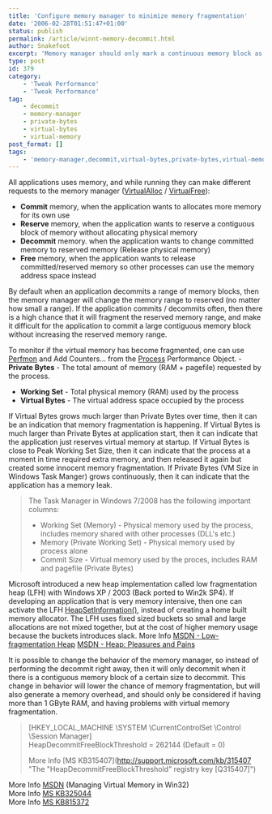 ```yaml
---
title: 'Configure memory manager to minimize memory fragmentation'
date: '2006-02-28T01:51:47+01:00'
status: publish
permalink: /article/winnt-memory-decommit.html
author: Snakefoot
excerpt: 'Memory manager should only mark a continuous memory block as free when the block has reached a certain size.'
type: post
id: 379
category:
    - 'Tweak Performance'
    - 'Tweak Performance'
tag:
    - decommit
    - memory-manager
    - private-bytes
    - virtual-bytes
    - virtual-memory
post_format: []
tags:
    - 'memory-manager,decommit,virtual-bytes,private-bytes,virtual-memory'
---
```

All applications uses memory, and while running they can make different requests to the memory manager ([VirtualAlloc](http://msdn2.microsoft.com/en-us/library/aa366887.aspx) / [VirtualFree](http://msdn2.microsoft.com/en-us/library/aa366892.aspx)):

- **Commit** memory, when the application wants to allocates more memory for its own use
- **Reserve** memory, when the application wants to reserve a contiguous block of memory without allocating physical memory
- **Decommit** memory. when the application wants to change committed memory to reserved memory (Release physical memory)
- **Free** memory, when the application wants to release committed/reserved memory so other processes can use the memory address space instead
 
 By default when an application decommits a range of memory blocks, then the memory manager will change the memory range to reserved (no matter how small a range). If the application commits / decommits often, then there is a high chance that it will fragment the reserved memory range, and make it difficult for the application to commit a large contiguous memory block without increasing the reserved memory range.  
  
 To monitor if the virtual memory has become fragmented, one can use [Perfmon](/article/winnt-services-sysmonlog.html) and Add Counters... from the [Process](http://msdn.microsoft.com/library/en-us/wmisdk/wmi/win32_perfformatteddata_perfproc_process.asp) Performance Object. - **Private Bytes** - The total amount of memory (RAM + pagefile) requested by the process.
- **Working Set** - Total physical memory (RAM) used by the process
- **Virtual Bytes** - The virtual address space occupied by the process
 
 If Virtual Bytes grows much larger than Private Bytes over time, then it can be an indication that memory fragmentation is happening. If Virtual Bytes is much larger than Private Bytes at application start, then it can indicate that the application just reserves virtual memory at startup. If Virtual Bytes is close to Peak Working Set Size, then it can indicate that the process at a moment in time required extra memory, and then released it again but created some innocent memory fragmentation. If Private Bytes (VM Size in Windows Task Manger) grows continuously, then it can indicate that the application has a memory leak.  
> The Task Manager in Windows 7/2008 has the following important columns:
> 
> - Working Set (Memory) - Physical memory used by the process, includes memory shared with other processes (DLL's etc.)
> - Memory (Private Working Set) - Physical memory used by process alone
> - Commit Size - Virtual memory used by the proces, includes RAM and pagefile (Private Bytes)

 Microsoft introduced a new heap implementation called low fragmentation heap (LFH) with Windows XP / 2003 (Back ported to Win2k SP4). If developing an application that is very memory intensive, then one can activate the LFH [HeapSetInformation()](http://msdn.microsoft.com/en-us/library/aa366705.aspx), instead of creating a home built memory allocator. The LFH uses fixed sized buckets so small and large allocations are not mixed together, but at the cost of higher memory usage because the buckets introduces slack. More Info [MSDN - Low-fragmentation Heap](http://msdn.microsoft.com/en-us/library/aa366750.aspx) [MSDN - Heap: Pleasures and Pains](http://msdn.microsoft.com/en-us/library/ms810466.aspx)  
  
 It is possible to change the behavior of the memory manager, so instead of performing the decommit right away, then it will only decommit when it there is a contiguous memory block of a certain size to decommit. This change in behavior will lower the chance of memory fragmentation, but will also generate a memory overhead, and should only be considered if having more than 1 GByte RAM, and having problems with virtual memory fragmentation.
> \[HKEY\_LOCAL\_MACHINE \\SYSTEM \\CurrentControlSet \\Control \\Session Manager\]  
>  HeapDecommitFreeBlockThreshold = 262144 (Default = 0)  
>   
>  More Info [MS KB315407](http://support.microsoft.com/kb/315407 "The "HeapDecommitFreeBlockThreshold" registry key [Q315407]")

 More Info [MSDN](http://msdn.microsoft.com/en-us/library/ms810627.aspx) (Managing Virtual Memory in Win32)  
 More Info [MS KB325044](http://support.microsoft.com/kb/325044 "How to troubleshoot virtual memory fragmentation in Exchange Server 2003 and Exchange 2000 Server [Q325044]")  
 More Info [MS KB815372](http://support.microsoft.com/kb/815372 "How to optimize memory usage in Exchange Server 2003 [Q815372]")  